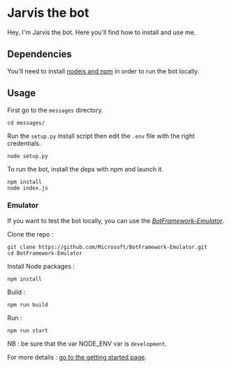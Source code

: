 # Jarvis the bot

Hey, I'm Jarvis the bot. Here you'll find how to install and use me.


## Dependencies

You'll need to install [nodejs and npm](https://nodejs.org) in order to run the bot locally.


## Usage

First go to the `messages` directory.

	cd messages/

Run the `setup.py` install script then edit the `.env` file with the right credentials.

	node setup.py

To run the bot, install the deps with npm and launch it.

    npm install
    node index.js



### Emulator 

If you want to test the bot locally, you can use the [*BotFramework-Emulator*](https://dev.botframework.com).

Clone the repo : 

    git clone https://github.com/Microsoft/BotFramework-Emulator.git
    cd BotFramework-Emulator

Install Node packages :

    npm install

Build : 

    npm run build

Run :

    npm run start

NB : be sure that the var NODE_ENV var is `development`.

For more details : [go to the getting started page](https://github.com/Microsoft/BotFramework-Emulator/wiki/Getting-Started).